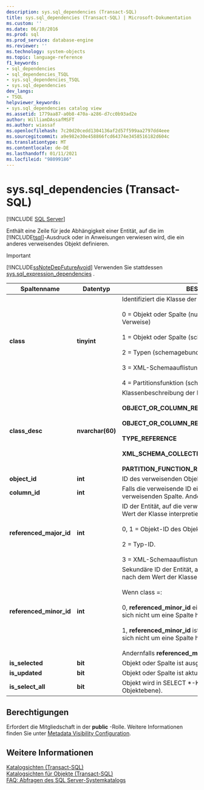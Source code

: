 ```yaml
---
description: sys.sql_dependencies (Transact-SQL)
title: sys.sql_dependencies (Transact-SQL) | Microsoft-Dokumentation
ms.custom: ''
ms.date: 06/10/2016
ms.prod: sql
ms.prod_service: database-engine
ms.reviewer: ''
ms.technology: system-objects
ms.topic: language-reference
f1_keywords:
- sql_dependencies
- sql_dependencies_TSQL
- sys.sql_dependencies_TSQL
- sys.sql_dependencies
dev_langs:
- TSQL
helpviewer_keywords:
- sys.sql_dependencies catalog view
ms.assetid: 1779aa87-a0b8-470a-a286-d7cc0b93ad2e
author: WilliamDAssafMSFT
ms.author: wiassaf
ms.openlocfilehash: 7c20d20cedd1304136af2d57f599aa2797dd4eee
ms.sourcegitcommit: a9e982e30e458866fcd64374e3458516182d604c
ms.translationtype: MT
ms.contentlocale: de-DE
ms.lasthandoff: 01/11/2021
ms.locfileid: "98099186"
---
```

# <a name="syssql_dependencies-transact-sql"></a>sys.sql_dependencies (Transact-SQL)
[!INCLUDE [SQL Server](../../includes/applies-to-version/sqlserver.md)]

  Enthält eine Zeile für jede Abhängigkeit einer Entität, auf die im [!INCLUDE[tsql](../../includes/tsql-md.md)]-Ausdruck oder in Anweisungen verwiesen wird, die ein anderes verweisendes Objekt definieren.  
  
> [!IMPORTANT]  
>  [!INCLUDE[ssNoteDepFutureAvoid](../../includes/ssnotedepfutureavoid-md.md)] Verwenden Sie stattdessen [sys.sql_expression_dependencies](../../relational-databases/system-catalog-views/sys-sql-expression-dependencies-transact-sql.md) .  

  
|Spaltenname|Datentyp|BESCHREIBUNG|  
|-----------------|---------------|-----------------|  
|**class**|**tinyint**|Identifiziert die Klasse der Entität, auf die verwiesen wird:<br /><br /> 0 = Objekt oder Spalte (nur nicht Schema gebundene Verweise)<br /><br /> 1 = Objekt oder Spalte (schemagebundene Verweise)<br /><br /> 2 = Typen (schemagebundene Verweise)<br /><br /> 3 = XML-Schemaauflistungen (schemagebundene Verweise)<br /><br /> 4 = Partitionsfunktion (schemagebundene Verweise)|  
|**class_desc**|**nvarchar(60)**|Klassenbeschreibung der Entität, auf die verwiesen wird:<br /><br /> **OBJECT_OR_COLUMN_REFERENCE_NON_SCHEMA_BOUND**<br /><br /> **OBJECT_OR_COLUMN_REFERENCE_SCHEMA_BOUND**<br /><br /> **TYPE_REFERENCE**<br /><br /> **XML_SCHEMA_COLLECTION_REFERENCE**<br /><br /> **PARTITION_FUNCTION_REFERENCE**|  
|**object_id**|**int**|ID des verweisenden Objekts.|  
|**column_id**|**int**|Falls die verweisende ID eine Spalte angibt, ist dies die ID der verweisenden Spalte. Andernfalls ist der Wert 0.|  
|**referenced_major_id**|**int**|ID der Entität, auf die verwiesen wird. Die ID wird nach dem Wert der Klasse interpretiert, wobei Folgendes gilt:<br /><br /> 0, 1 = Objekt-ID des Objekts oder der Spalte.<br /><br /> 2 = Typ-ID.<br /><br /> 3 = XML-Schemaauflistungs-ID.|  
|**referenced_minor_id**|**int**|Sekundäre ID der Entität, auf die verwiesen wird. Die ID wird nach dem Wert der Klasse interpretiert, wobei Folgendes gilt:<br /><br /> Wenn class =:<br /><br /> 0, **referenced_minor_id** eine Spalten-ID ist. oder wenn es sich nicht um eine Spalte handelt, ist der Wert 0.<br /><br /> 1, **referenced_minor_id** ist eine Spalten-ID. oder wenn es sich nicht um eine Spalte handelt, ist der Wert 0.<br /><br /> Andernfalls **referenced_minor_id** = 0.|  
|**is_selected**|**bit**|Objekt oder Spalte ist ausgewählt.|  
|**is_updated**|**bit**|Objekt oder Spalte ist aktualisiert.|  
|**is_select_all**|**bit**|Objekt wird in SELECT *-Klausel verwendet (nur auf Objektebene).|  
  
## <a name="permissions"></a>Berechtigungen  
 Erfordert die Mitgliedschaft in der **public** -Rolle. Weitere Informationen finden Sie unter [Metadata Visibility Configuration](../../relational-databases/security/metadata-visibility-configuration.md).  
  
## <a name="see-also"></a>Weitere Informationen  
 [Katalogsichten &#40;Transact-SQL&#41;](../../relational-databases/system-catalog-views/catalog-views-transact-sql.md)   
 [Katalogsichten für Objekte &#40;Transact-SQL&#41;](../../relational-databases/system-catalog-views/object-catalog-views-transact-sql.md)   
 [FAQ: Abfragen des SQL Server-Systemkatalogs](../../relational-databases/system-catalog-views/querying-the-sql-server-system-catalog-faq.md)  
  
  
